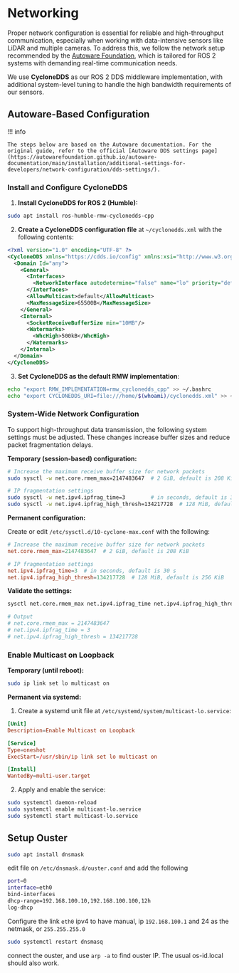 # Networking

Proper network configuration is essential for reliable and high-throughput communication, especially when working with data-intensive sensors like LiDAR and multiple cameras. To address this, we follow the network setup recommended by the [Autoware Foundation](https://autowarefoundation.github.io/autoware-documentation/main/), which is tailored for ROS 2 systems with demanding real-time communication needs.

We use **CycloneDDS** as our ROS 2 DDS middleware implementation, with additional system-level tuning to handle the high bandwidth requirements of our sensors.

## Autoware-Based Configuration

!!! info

    The steps below are based on the Autoware documentation. For the original guide, refer to the official [Autoware DDS settings page](https://autowarefoundation.github.io/autoware-documentation/main/installation/additional-settings-for-developers/network-configuration/dds-settings/).

### Install and Configure CycloneDDS

1. **Install CycloneDDS for ROS 2 (Humble):**

```bash
sudo apt install ros-humble-rmw-cyclonedds-cpp
```

2. **Create a CycloneDDS configuration file** at `~/cyclonedds.xml` with the following contents:

```xml
<?xml version="1.0" encoding="UTF-8" ?>
<CycloneDDS xmlns="https://cdds.io/config" xmlns:xsi="http://www.w3.org/2001/XMLSchema-instance" xsi:schemaLocation="https://cdds.io/config https://raw.githubusercontent.com/eclipse-cyclonedds/cyclonedds/master/etc/cyclonedds.xsd">
  <Domain Id="any">
    <General>
      <Interfaces>
        <NetworkInterface autodetermine="false" name="lo" priority="default" multicast="default" />
      </Interfaces>
      <AllowMulticast>default</AllowMulticast>
      <MaxMessageSize>65500B</MaxMessageSize>
    </General>
    <Internal>
      <SocketReceiveBufferSize min="10MB"/>
      <Watermarks>
        <WhcHigh>500kB</WhcHigh>
      </Watermarks>
    </Internal>
  </Domain>
</CycloneDDS>
```

3. **Set CycloneDDS as the default RMW implementation**:

```bash
echo "export RMW_IMPLEMENTATION=rmw_cyclonedds_cpp" >> ~/.bashrc
echo "export CYCLONEDDS_URI=file:///home/$(whoami)/cyclonedds.xml" >> ~/.bashrc
```

### System-Wide Network Configuration

To support high-throughput data transmission, the following system settings must be adjusted. These changes increase buffer sizes and reduce packet fragmentation delays.

**Temporary (session-based) configuration:**

```bash
# Increase the maximum receive buffer size for network packets
sudo sysctl -w net.core.rmem_max=2147483647  # 2 GiB, default is 208 KiB

# IP fragmentation settings
sudo sysctl -w net.ipv4.ipfrag_time=3        # in seconds, default is 30 s
sudo sysctl -w net.ipv4.ipfrag_high_thresh=134217728  # 128 MiB, default is 256 KiB
```

**Permanent configuration:**

Create or edit `/etc/sysctl.d/10-cyclone-max.conf` with the following:

```conf
# Increase the maximum receive buffer size for network packets
net.core.rmem_max=2147483647  # 2 GiB, default is 208 KiB

# IP fragmentation settings
net.ipv4.ipfrag_time=3  # in seconds, default is 30 s
net.ipv4.ipfrag_high_thresh=134217728  # 128 MiB, default is 256 KiB
```

**Validate the settings:**

```bash
sysctl net.core.rmem_max net.ipv4.ipfrag_time net.ipv4.ipfrag_high_thresh

# Output
# net.core.rmem_max = 2147483647
# net.ipv4.ipfrag_time = 3
# net.ipv4.ipfrag_high_thresh = 134217728
```

### Enable Multicast on Loopback

**Temporary (until reboot):**

```bash
sudo ip link set lo multicast on
```

**Permanent via systemd:**

1. Create a systemd unit file at `/etc/systemd/system/multicast-lo.service`:

```toml
[Unit]
Description=Enable Multicast on Loopback

[Service]
Type=oneshot
ExecStart=/usr/sbin/ip link set lo multicast on

[Install]
WantedBy=multi-user.target
```

2. Apply and enable the service:

```bash
sudo systemctl daemon-reload
sudo systemctl enable multicast-lo.service
sudo systemctl start multicast-lo.service
```

## Setup Ouster

```bash
sudo apt install dnsmask
```

edit file on `/etc/dnsmask.d/ouster.conf` and add the following

```bash
port=0
interface=eth0
bind-interfaces
dhcp-range=192.168.100.10,192.168.100.100,12h
log-dhcp
```

Configure the link `eth0` ipv4 to have manual, ip `192.168.100.1` and 24 as the netmask, or `255.255.255.0`

```bash
sudo systemctl restart dnsmasq
```

connect the ouster, and use `arp -a` to find ouster IP. The usual os-id.local should also work.
